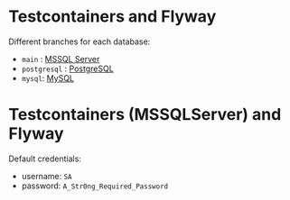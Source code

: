 # Testcontainers and Flyway

Different branches for each database:
- `main` : [MSSQL Server](https://github.com/ManolisPapd/demo_testcontainers_flyway/tree/main)
- `postgresql` : [PostgreSQL](https://github.com/ManolisPapd/demo_testcontainers_flyway/tree/postgresql)
- `mysql`: [MySQL](https://github.com/ManolisPapd/demo_testcontainers_flyway/tree/mysql)

# Testcontainers (MSSQLServer) and Flyway

Default credentials:
- username: `SA`
- password: `A_Str0ng_Required_Password`